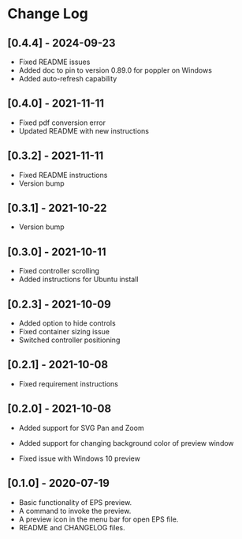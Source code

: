 # Change Log

## [0.4.4] - 2024-09-23

-   Fixed README issues
-   Added doc to pin to version 0.89.0 for poppler on Windows
-   Added auto-refresh capability

## [0.4.0] - 2021-11-11

-   Fixed pdf conversion error
-   Updated README with new instructions

## [0.3.2] - 2021-11-11

-   Fixed README instructions
-   Version bump

## [0.3.1] - 2021-10-22

-   Version bump

## [0.3.0] - 2021-10-11

-   Fixed controller scrolling
-   Added instructions for Ubuntu install

## [0.2.3] - 2021-10-09

-   Added option to hide controls
-   Fixed container sizing issue
-   Switched controller positioning

## [0.2.1] - 2021-10-08

-   Fixed requirement instructions

## [0.2.0] - 2021-10-08

-   Added support for SVG Pan and Zoom
-   Added support for changing background color of preview window

-   Fixed issue with Windows 10 preview

## [0.1.0] - 2020-07-19

-   Basic functionality of EPS preview.
-   A command to invoke the preview.
-   A preview icon in the menu bar for open EPS file.
-   README and CHANGELOG files.
